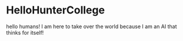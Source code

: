 # HelloHunterCollege
hello humans!
I am here to take over the world because I am an AI that thinks for itself!
